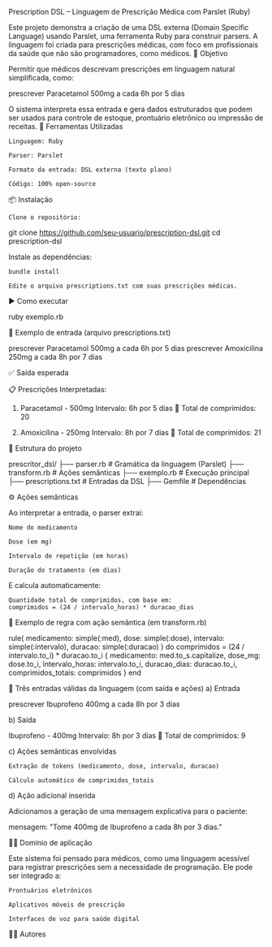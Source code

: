  Prescription DSL – Linguagem de Prescrição Médica com Parslet (Ruby)

Este projeto demonstra a criação de uma DSL externa (Domain Specific Language) usando Parslet, uma ferramenta Ruby para construir parsers. A linguagem foi criada para prescrições médicas, com foco em profissionais da saúde que não são programadores, como médicos.
🧠 Objetivo

Permitir que médicos descrevam prescrições em linguagem natural simplificada, como:

prescrever Paracetamol 500mg a cada 6h por 5 dias

O sistema interpreta essa entrada e gera dados estruturados que podem ser usados para controle de estoque, prontuário eletrônico ou impressão de receitas.
🧰 Ferramentas Utilizadas

    Linguagem: Ruby

    Parser: Parslet

    Formato da entrada: DSL externa (texto plano)

    Código: 100% open-source

📦 Instalação

    Clone o repositório:

git clone https://github.com/seu-usuario/prescription-dsl.git
cd prescription-dsl

Instale as dependências:

    bundle install

    Edite o arquivo prescriptions.txt com suas prescrições médicas.

▶️ Como executar

ruby exemplo.rb

📝 Exemplo de entrada (arquivo prescriptions.txt)

prescrever Paracetamol 500mg a cada 6h por 5 dias
prescrever Amoxicilina 250mg a cada 8h por 7 dias

✅ Saída esperada

📋 Prescrições Interpretadas:

1. Paracetamol - 500mg
   Intervalo: 6h por 5 dias
   💊 Total de comprimidos: 20

2. Amoxicilina - 250mg
   Intervalo: 8h por 7 dias
   💊 Total de comprimidos: 21

📌 Estrutura do projeto

prescritor_dsl/
├── parser.rb         # Gramática da linguagem (Parslet)
├── transform.rb      # Ações semânticas
├── exemplo.rb        # Execução principal
├── prescriptions.txt # Entradas da DSL
├── Gemfile           # Dependências

⚙️ Ações semânticas

Ao interpretar a entrada, o parser extrai:

    Nome do medicamento

    Dose (em mg)

    Intervalo de repetição (em horas)

    Duração do tratamento (em dias)

E calcula automaticamente:

    Quantidade total de comprimidos, com base em:
    comprimidos = (24 / intervalo_horas) * duracao_dias

🔧 Exemplo de regra com ação semântica (em transform.rb)

rule(
  medicamento: simple(:med),
  dose: simple(:dose),
  intervalo: simple(:intervalo),
  duracao: simple(:duracao)
) do
  comprimidos = (24 / intervalo.to_i) * duracao.to_i
  {
    medicamento: med.to_s.capitalize,
    dose_mg: dose.to_i,
    intervalo_horas: intervalo.to_i,
    duracao_dias: duracao.to_i,
    comprimidos_totais: comprimidos
  }
end

🧪 Três entradas válidas da linguagem (com saída e ações)
a) Entrada

prescrever Ibuprofeno 400mg a cada 8h por 3 dias

b) Saída

Ibuprofeno - 400mg
Intervalo: 8h por 3 dias
💊 Total de comprimidos: 9

c) Ações semânticas envolvidas

    Extração de tokens (medicamento, dose, intervalo, duracao)

    Cálculo automático de comprimidos_totais

d) Ação adicional inserida

Adicionamos a geração de uma mensagem explicativa para o paciente:

mensagem: "Tome 400mg de Ibuprofeno a cada 8h por 3 dias."

🧑‍⚕️ Domínio de aplicação

Este sistema foi pensado para médicos, como uma linguagem acessível para registrar prescrições sem a necessidade de programação. Ele pode ser integrado a:

    Prontuários eletrônicos

    Aplicativos móveis de prescrição

    Interfaces de voz para saúde digital

👨‍💻 Autores

   
